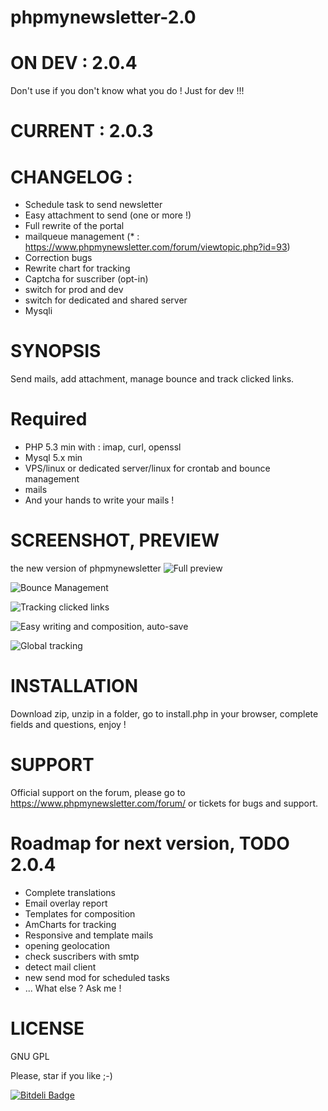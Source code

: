 phpmynewsletter-2.0
===================

# ON DEV : 2.0.4
Don't use if you don't know what you do ! Just for dev !!!
# CURRENT : 2.0.3
# CHANGELOG :
  - Schedule task to send newsletter
  - Easy attachment to send (one or more !)
  - Full rewrite of the portal
  - mailqueue management (* : https://www.phpmynewsletter.com/forum/viewtopic.php?id=93)
  - Correction bugs
  - Rewrite chart for tracking
  - Captcha for suscriber (opt-in)
  - switch for prod and dev
  - switch for dedicated and shared server
  - Mysqli

# SYNOPSIS
Send mails, add attachment, manage bounce and track clicked links.

# Required
 - PHP 5.3 min with : imap, curl, openssl
 - Mysql 5.x min
 - VPS/linux or dedicated server/linux for crontab and bounce management
 - mails
 - And your hands to write your mails !

# SCREENSHOT, PREVIEW
the new version of phpmynewsletter
![Full preview](https://blog.aulica-conseil.com/wp-content/uploads/2014/09/PhpMyNewsLetter_full_page.png)

![Bounce Management](https://blog.aulica-conseil.com/wp-content/uploads/2014/09/PhpMyNewsLetter_bounce_type_soft_hard_live.png)

![Tracking clicked links](https://blog.aulica-conseil.com/wp-content/uploads/2014/09/PhpMyNewsLetter_clicked_links.png)

![Easy writing and composition, auto-save](https://blog.aulica-conseil.com/wp-content/uploads/2014/09/PhpMyNewsLetter_easy_redaction_auto_save.png)

![Global tracking](https://blog.aulica-conseil.com/wp-content/uploads/2014/09/PhpMyNewsLetter_tracking.png)

# INSTALLATION
Download zip, unzip in a folder, go to install.php in your browser, complete fields and questions, enjoy !

# SUPPORT
Official support on the forum, please go to https://www.phpmynewsletter.com/forum/ or tickets for bugs and support.

# Roadmap for next version, TODO 2.0.4
- Complete translations
- Email overlay report
- Templates for composition
- AmCharts for tracking
- Responsive and template mails
- opening geolocation
- check suscribers with smtp
- detect mail client
- new send mod for scheduled tasks
- ... What else ? Ask me !

# LICENSE
GNU GPL

Please, star if you like ;-)


[![Bitdeli Badge](https://d2weczhvl823v0.cloudfront.net/Arnaud69/phpmynewsletter-2.0/trend.png)](https://bitdeli.com/free "Bitdeli Badge")

